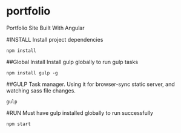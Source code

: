 # portfolio
Portfolio Site Built With Angular

#INSTALL
Install project dependencies
```
npm install
```

##Global Install
Install gulp globally to run gulp tasks
```
npm install gulp -g
```

##GULP
Task manager. Using it for browser-sync static server, and watching sass file changes.
```
gulp
```

#RUN
Must have gulp installed globally to run successfully
```
npm start
```
